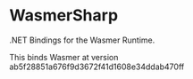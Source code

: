 # WasmerSharp

.NET Bindings for the Wasmer Runtime.

This binds Wasmer at version ab5f28851a676f9d3672f41d1608e34ddab470ff
